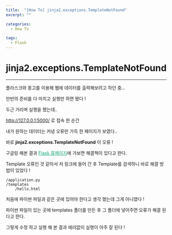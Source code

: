 ```yaml
---
title:  "[How To] jinja2.exceptions.TemplateNotFound"
excerpt: ""

categories:
  - How To

tags:
  - Flask
---
```


# jinja2.exceptions.TemplateNotFound

---

플라스크와 몽고를 이용해 웹에 데이터를 출력해보려고 하던 중...

만반의 준비를 다 마치고 실행만 하면 됐다 !

두근 거리며 실행을 했는데..

http://127.0.0.1:5000/ 로 접속 한 순간

내가 원하는 데이터는 커녕 오류만 가득 한 페이지가 보였다..

바로 **jinja2.exceptions.TemplateNotFound** 이 오류 !

구글링 해본 결과 <a href="https://flask.palletsprojects.com/en/1.1.x/quickstart/" style="color: #0FA678">Flask 홈페이지</a>에 가보면 해결책이 있다고 한다.

Template 오류인 것 같아서 저 링크에 들어 간 후 Template를 검색하니 바로 해결 방법이 있었다 !

```
/application.py
/templates
    /hello.html
```

처음에 파이썬 파일과 같은 곳에 있어야 한다고 생각 했는데 그게 아니였다 !

파이썬 파일이 있는 곳에 templates 폴더를 만든 후 그 폴더에 넣어주면 오류가 해결 된다고 한다.

그렇게 수정 하고 실행 해 본 결과 에러없이 실행이 아주 잘 된다 !